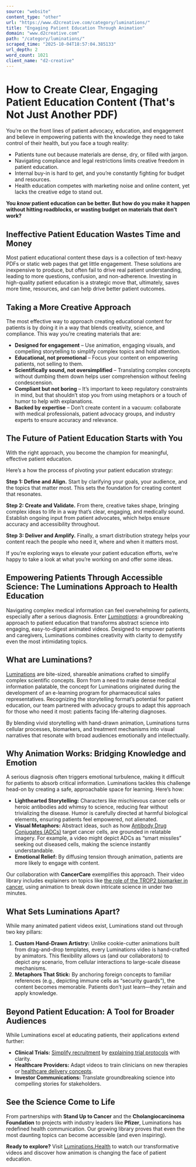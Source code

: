 ```yaml
---
source: "website"
content_type: "other"
url: "https://www.d2creative.com/category/luminations/"
title: "Engaging Patient Education Through Animation"
domain: "www.d2creative.com"
path: "/category/luminations/"
scraped_time: "2025-10-04T18:57:04.385133"
url_depth: 2
word_count: 1021
client_name: "d2-creative"
---
```


# How to Create Clear, Engaging Patient Education Content (That's Not Just Another PDF)

You’re on the front lines of patient advocacy, education, and engagement and believe in empowering patients with the knowledge they need to take control of their health, but you face a tough reality:

*   Patients tune out because materials are dense, dry, or filled with jargon.
*   Navigating compliance and legal restrictions limits creative freedom in patient education.
*   Internal buy-in is hard to get, and you’re constantly fighting for budget and resources.
*   Health education competes with marketing noise and online content, yet lacks the creative edge to stand out.

**You _know_ patient education can be better. But how do you make it happen without hitting roadblocks, or wasting budget on materials that don’t work?**

## Ineffective Patient Education Wastes Time and Money

Most patient educational content these days is a collection of text-heavy PDFs or static web pages that get little engagement. These solutions are inexpensive to produce, but often fail to drive real patient understanding, leading to more questions, confusion, and non-adherence. Investing in high-quality patient education is a strategic move that, ultimately, saves more time, resources, and can help drive better patient outcomes.

## Taking a More Creative Approach

The most effective way to approach creating educational content for patients is by doing it in a way that blends creativity, science, and compliance. This way you’re creating materials that are:

*   **Designed for engagement** – Use animation, engaging visuals, and compelling storytelling to simplify complex topics and hold attention.
*   **Educational, not promotional** – Focus your content on empowering patients, not selling to them.
*   **Scientifically sound, not oversimplified** – Translating complex concepts without dumbing them down helps user comprehension without feeling condescension.
*   **Compliant but not boring** – It’s important to keep regulatory constraints in mind, but that shouldn’t stop you from using metaphors or a touch of humor to help with explanations.
*   **Backed by expertise** – Don’t create content in a vacuum: collaborate with medical professionals, patient advocacy groups, and industry experts to ensure accuracy and relevance.

## The Future of Patient Education Starts with You

With the right approach, you become the champion for meaningful, effective patient education.

Here’s a how the process of pivoting your patient education strategy:

**Step 1: Define and Align.** Start by clarifying your goals, your audience, and the topics that matter most. This sets the foundation for creating content that resonates.

**Step 2: Create and Validate.** From there, creative takes shape, bringing complex ideas to life in a way that’s clear, engaging, and medically sound. Establish ongoing input from patient advocates, which helps ensure accuracy and accessibility throughout.

**Step 3: Deliver and Amplify.** Finally, a smart distribution strategy helps your content reach the people who need it, where and when it matters most.

If you’re exploring ways to elevate your patient education efforts, we’re happy to take a look at what you’re working on and offer some ideas.

## Empowering Patients Through Accessible Science: The Luminations Approach to Health Education

Navigating complex medical information can feel overwhelming for patients, especially after a serious diagnosis. Enter _[Luminations](https://luminations.health/)_: a groundbreaking approach to patient education that transforms abstract science into engaging, easy-to-digest animated videos. Designed to empower patients and caregivers, Luminations combines creativity with clarity to demystify even the most intimidating topics.

## What are Luminations?

[Luminations](https://www.youtube.com/@Luminations-Health) are bite-sized, shareable animations crafted to simplify complex scientific concepts. Born from a need to make dense medical information palatable, the concept for Luminations originated during the development of an e-learning program for pharmaceutical sales representatives. Recognizing the storytelling format’s potential for patient education, our team partnered with advocacy groups to adapt this approach for those who need it most: patients facing life-altering diagnoses.

By blending vivid storytelling with hand-drawn animation, Luminations turns cellular processes, biomarkers, and treatment mechanisms into visual narratives that resonate with broad audiences emotionally and intellectually.

## Why Animation Works: Bridging Knowledge and Emotion

A serious diagnosis often triggers emotional turbulence, making it difficult for patients to absorb critical information. Luminations tackles this challenge head-on by creating a safe, approachable space for learning. Here’s how:

*   **Lighthearted Storytelling:** Characters like mischievous cancer cells or heroic antibodies add whimsy to science, reducing fear without trivializing the disease. Humor is carefully directed at harmful biological elements, ensuring patients feel empowered, not alienated.
*   **Visual Metaphors:** Abstract ideas, such as how [Antibody Drug Conjugates (ADCs)](https://youtu.be/bauquYpt5P4?si=ia5wPFTAldlQEW5x) target cancer cells, are grounded in relatable imagery. For example, a video might depict ADCs as “smart missiles” seeking out diseased cells, making the science instantly understandable.
*   **Emotional Relief:** By diffusing tension through animation, patients are more likely to engage with content.

Our collaboration with **CancerCare** exemplifies this approach. Their video library includes explainers on topics like [the role of the TROP2 biomarker in cancer](https://youtu.be/Y2bUWASNz0A?si=1YzkMWHC2LAFauAx), using animation to break down intricate science in under two minutes.

## What Sets Luminations Apart?

While many animated patient videos exist, Luminations stand out through two key pillars:

1.  **Custom Hand-Drawn Artistry:** Unlike cookie-cutter animations built from drag-and-drop templates, every Luminations video is hand-crafted by animators. This flexibility allows us (and our collaborators) to depict _any_ scenario, from cellular interactions to large-scale disease mechanisms.
2.  **Metaphors That Stick:** By anchoring foreign concepts to familiar references (e.g., depicting immune cells as “security guards”), the content becomes memorable. Patients don’t just learn—they retain and apply knowledge.

## Beyond Patient Education: A Tool for Broader Audiences

While Luminations excel at educating patients, their applications extend further:

*   **Clinical Trials:** [Simplify recruitment](https://youtube.com/playlist?list=PLiFORCTi85esB4ihm3-TPVEXxPSQDq8Py&si=N8qcsbZQF7K1-0DQ) by [explaining trial protocols](https://youtube.com/playlist?list=PLiFORCTi85esqgfVgQoPYZ_pU_C2Z0vmg&si=796ESmbt8LoNZFWA) with clarity.
*   **Healthcare Providers:** Adapt videos to train clinicians on new therapies or [healthcare delivery concepts](https://youtu.be/kAFy5s-nNp8?si=BE8ATptnRL1J7LbM).
*   **Investor Communications:** Translate groundbreaking science into compelling stories for stakeholders.

## See the Science Come to Life

From partnerships with **Stand Up to Cancer** and the **Cholangiocarcinoma Foundation** to projects with industry leaders like **Pfizer**, Luminations has redefined health communication. Our growing library proves that even the most daunting topics can become accessible (and even inspiring).

**Ready to explore?** Visit [Luminations.Health](https://www.luminations.health/) to watch our transformative videos and discover how animation is changing the face of patient education.
